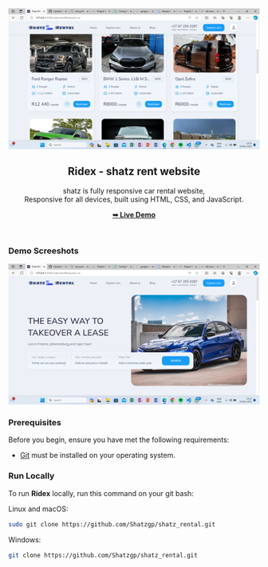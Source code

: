 <div align="center">
  
  <br />
  <br />
  
  <img src="./readme-images/Screenshot (556).png" />

  <h2 align="center">Ridex - shatz rent website</h2>

  shatz is fully responsive car rental website, <br />Responsive for all devices, built using HTML, CSS, and JavaScript.

  <a href="https://shatzgp.github.io/shatz_rental/"><strong>➥ Live Demo</strong></a>

</div>

<br />

### Demo Screeshots

![shatz Desktop Demo](./readme-images/Screenshot%20(555).png "Desktop Demo")

### Prerequisites

Before you begin, ensure you have met the following requirements:

* [Git](https://git-scm.com/downloads "Download Git") must be installed on your operating system.

### Run Locally

To run **Ridex** locally, run this command on your git bash:

Linux and macOS:

```bash
sudo git clone https://github.com/Shatzgp/shatz_rental.git
```

Windows:

```bash
git clone https://github.com/Shatzgp/shatz_rental.git
```
